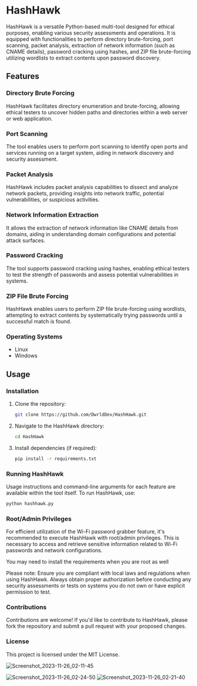 # HashHawk

HashHawk is a versatile Python-based multi-tool designed for ethical purposes, enabling various security assessments and operations. It is equipped with functionalities to perform directory brute-forcing, port scanning, packet analysis, extraction of network information (such as CNAME details), password cracking using hashes, and ZIP file brute-forcing utilizing wordlists to extract contents upon password discovery.

## Features

### Directory Brute Forcing
HashHawk facilitates directory enumeration and brute-forcing, allowing ethical testers to uncover hidden paths and directories within a web server or web application.

### Port Scanning
The tool enables users to perform port scanning to identify open ports and services running on a target system, aiding in network discovery and security assessment.

### Packet Analysis
HashHawk includes packet analysis capabilities to dissect and analyze network packets, providing insights into network traffic, potential vulnerabilities, or suspicious activities.

### Network Information Extraction
It allows the extraction of network information like CNAME details from domains, aiding in understanding domain configurations and potential attack surfaces.

### Password Cracking
The tool supports password cracking using hashes, enabling ethical testers to test the strength of passwords and assess potential vulnerabilities in systems.

### ZIP File Brute Forcing
HashHawk enables users to perform ZIP file brute-forcing using wordlists, attempting to extract contents by systematically trying passwords until a successful match is found.

### Operating Systems
- Linux
- Windows

## Usage

### Installation

1. Clone the repository:
    ```bash
    git clone https://github.com/DwrldDev/HashHawk.git
    ```

2. Navigate to the HashHawk directory:
    ```bash
    cd HashHawk
    ```

3. Install dependencies (if required):
    ```bash
    pip install -r requirements.txt
    ```

### Running HashHawk

Usage instructions and command-line arguments for each feature are available within the tool itself. To run HashHawk, use:

```bash
python hashhawk.py
```
### Root/Admin Privileges
For efficient utilization of the Wi-Fi password grabber feature, it's recommended to execute HashHawk with root/admin privileges. This is necessary to access and retrieve sensitive information related to Wi-Fi passwords and network configurations.

You may need to install the requirements when you are root as well

Please note: Ensure you are compliant with local laws and regulations when using HashHawk. Always obtain proper authorization before conducting any security assessments or tests on systems you do not own or have explicit permission to test.

### Contributions
Contributions are welcome! If you'd like to contribute to HashHawk, please fork the repository and submit a pull request with your proposed changes.

### License
This project is licensed under the MIT License.

![Screenshot_2023-11-26_02-11-45](https://github.com/DwrldDev/HashHawk/assets/116701630/6abf0bfb-4c1d-45d9-86a4-cffa95ddceee)

![Screenshot_2023-11-26_02-24-50](https://github.com/DwrldDev/HashHawk/assets/116701630/6f9f5ffe-36e8-4442-bc2b-53407f5adeea)
![Screenshot_2023-11-26_02-21-40](https://github.com/DwrldDev/HashHawk/assets/116701630/7d03ab94-f57e-4b1c-9d98-57f74f53607b)

